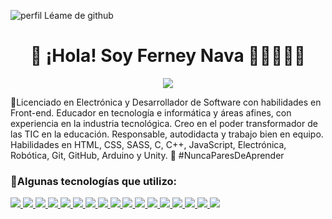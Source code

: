 ![perfil Léame de github](https://user-images.githubusercontent.com/43612075/234167364-bf2b24b9-5012-4245-b668-6b6c00704b0f.png)


<h1 align='center'> 🚀 ¡Hola! Soy Ferney Nava 👨‍🏫👨‍💻🚀</h1>

<p align='center'> 
  <a href="https://www.linkedin.com/in/ferney-alexander-nava-trujillo-0478a8118/">
    <img src="https://img.shields.io/badge/LinkedIn-0077B5?style=for-the-badge&logo=linkedin&logoColor=white"/>
  </a>
  
</p>

🚀Licenciado en Electrónica y Desarrollador de Software con habilidades en Front-end. Educador en tecnología e informática y áreas afines, con experiencia en la industria tecnológica. Creo en el poder transformador de las TIC en la educación. Responsable, autodidacta y trabajo bien en equipo. Habilidades en HTML, CSS, SASS, C, C++, JavaScript, Electrónica, Robótica, Git, GitHub, Arduino y Unity. 🚀 #NuncaParesDeAprender

<h3>🎯Algunas tecnologías que utilizo:</h3>
  <a href=" ">
    <img src="https://img.shields.io/badge/Canva-%2300C4CC.svg?&style=for-the-badge&logo=Canva&logoColor=white"/>
    <img src="https://img.shields.io/badge/Unity-100000?style=for-the-badge&logo=unity&logoColor=white"/>
    <img src="https://img.shields.io/badge/Arduino-00979D?style=for-the-badge&logo=Arduino&logoColor=white"/>
    <img src="https://img.shields.io/badge/Visual_Studio_Code-0078D4?style=for-the-badge&logo=visual%20studio%20code&logoColor=white"/>
    <img src="https://img.shields.io/badge/Git-F05032?style=for-the-badge&logo=git&logoColor=white"/>
    <img src="https://img.shields.io/badge/HTML5-E34F26?style=for-the-badge&logo=html5&logoColor=white"/>
    <img src="https://img.shields.io/badge/CSS3-1572B6?style=for-the-badge&logo=css3&logoColor=white"/>
    <img src="https://img.shields.io/badge/Sass-CC6699?style=for-the-badge&logo=sass&logoColor=white"/>
    <img src="https://img.shields.io/badge/JavaScript-323330?style=for-the-badge&logo=javascript&logoColor=F7DF1E"/>
    <img src="https://img.shields.io/badge/C-00599C?style=for-the-badge&logo=c&logoColor=white"/>
    <img src="https://img.shields.io/badge/C%2B%2B-00599C?style=for-the-badge&logo=c%2B%2B&logoColor=white"/>
    <img src="https://img.shields.io/badge/Scratch-4D97FF?style=for-the-badge&logo=Scratch&logoColor=white"/>
    <img src="https://img.shields.io/badge/Microsoft_Excel-217346?style=for-the-badge&logo=microsoft-excel&logoColor=white"/>
    <img src="https://img.shields.io/badge/Microsoft_PowerPoint-B7472A?style=for-the-badge&logo=microsoft-powerpoint&logoColor=white"/>
    <img src="https://img.shields.io/badge/Microsoft_Office-D83B01?style=for-the-badge&logo=microsoft-office&logoColor=white"/>
    <img src="https://img.shields.io/badge/Microsoft_Word-2B579A?style=for-the-badge&logo=microsoft-word&logoColor=white"/>    
     <img src="https://img.shields.io/badge/GitHub-100000?style=for-the-badge&logo=github&logoColor=white"/>  
    
  </a>




